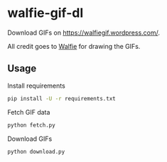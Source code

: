 # walfie-gif-dl
Download GIFs on https://walfiegif.wordpress.com/.

All credit goes to [Walfie](https://social.aikats.us/) for drawing the GIFs.

## Usage
Install requirements
```bash
pip install -U -r requirements.txt
```

Fetch GIF data
```bash
python fetch.py
```

Download GIFs
```bash
python download.py
```
